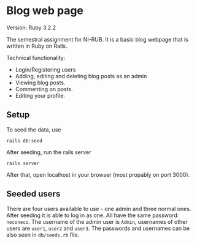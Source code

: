# Blog web page

Version: Ruby 3.2.2

The semestral assignment for NI-RUB. It is a basic blog webpage that is written in Ruby on Rails. 

Technical functionality:

- Login/Registering users
- Adding, editing and deleting blog posts as an admin
- Viewing blog posts.
- Commenting on posts.
- Editing your profile.

## Setup

To seed the data, use
```
rails db:seed
```

After seeding, run the rails server
```
rails server
```

After that, open localhost in your browser (most propably on port 3000).

## Seeded users

There are four users available to use - one admin and three normal ones. After seeding it is able to log in as one. All have the same password: `neconeco`. The username of the admin user is `Admin`, usernames of other users are `user1`, `user2` and `user3`. The passwords and usernames can be also seen in `db/seeds.rb` file.